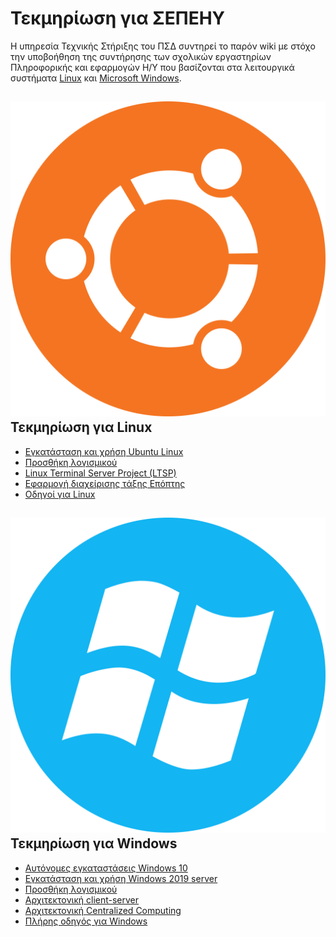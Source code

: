 # Τεκμηρίωση για ΣΕΠΕΗΥ

Η υπηρεσία Τεχνικής Στήριξης του ΠΣΔ συντηρεί το παρόν wiki με στόχο την
υποβοήθηση της συντήρησης των σχολικών εργαστηρίων Πληροφορικής και εφαρμογών
Η/Υ που βασίζονται στα λειτουργικά συστήματα [Linux](linux/) και
[Microsoft Windows](windows/).

## ![](images/ubuntu.svg#right-icon)Τεκμηρίωση για Linux

- [Εγκατάσταση και χρήση Ubuntu Linux](linux/ubuntu/)
- [Προσθήκη λογισμικού](linux/ubuntu/software/)
- [Linux Terminal Server Project (LTSP)](linux/ltsp/)
- [Εφαρμογή διαχείρισης τάξης Επόπτης](linux/epoptes/)
- [Οδηγοί για Linux](linux/guides/)

## ![](images/windows.svg#right-icon)Τεκμηρίωση για Windows

- [Αυτόνομες εγκαταστάσεις Windows 10](windows/10/)
- [Εγκατάσταση και χρήση Windows 2019 server](windows/2019/)
- [Προσθήκη λογισμικού](windows/software/)
- [Αρχιτεκτονική client-server](windows/client-server/)
- [Αρχιτεκτονική Centralized Computing](windows/server-based/)
- [Πλήρης οδηγός για Windows](windows/)
